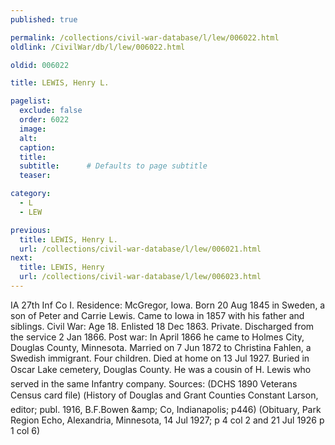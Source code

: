```yaml
---
published: true

permalink: /collections/civil-war-database/l/lew/006022.html
oldlink: /CivilWar/db/l/lew/006022.html

oldid: 006022

title: LEWIS, Henry L.

pagelist:
  exclude: false
  order: 6022
  image: 
  alt:
  caption:
  title:
  subtitle:      # Defaults to page subtitle
  teaser:

category: 
  - L 
  - LEW

previous:
  title: LEWIS, Henry L.
  url: /collections/civil-war-database/l/lew/006021.html  
next:
  title: LEWIS, Henry
  url: /collections/civil-war-database/l/lew/006023.html   
---
```

IA 27th Inf Co I. Residence: McGregor, Iowa. Born 20 Aug 1845 in Sweden, a son of Peter and Carrie Lewis. Came to Iowa in 1857 with his father and siblings. Civil War: Age 18. Enlisted 18 Dec 1863. Private. Discharged from the service 2 Jan 1866. Post war: In April 1866 he came to Holmes City, Douglas County, Minnesota. Married on 7 Jun 1872 to Christina Fahlen, a Swedish immigrant. Four children. Died at home on 13 Jul 1927. Buried in Oscar Lake cemetery, Douglas County. He was a cousin of &#147;H. Lewis&#148; who served in the same Infantry company. Sources: (DCHS 1890 Veterans Census card file) (&#147;History of Douglas and Grant Counties&#148; Constant Larson, editor; publ. 1916, B.F.Bowen &amp;amp; Co, Indianapolis; p446) (Obituary, Park Region Echo, Alexandria, Minnesota, 14 Jul 1927; p 4 col 2 and 21 Jul 1926 p 1 col 6)